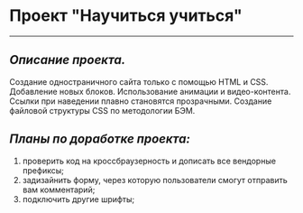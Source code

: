 # Проект **"Научиться учиться"**  
------  
## *Описание проекта.*  

Создание одностраничного сайта только с помощью HTML и CSS.  
Добавление новых блоков. Использование анимации и видео-контента. Ссылки при наведении плавно становятся прозрачными. Создание файловой структуры CSS по методологии БЭМ.   

## *Планы по доработке проекта:*  
1. проверить код на кроссбраузерность и дописать все вендорные префиксы;  
2. задизайнить форму, через которую пользователи смогут отправить вам комментарий;    
3. подключить другие шрифты;  
